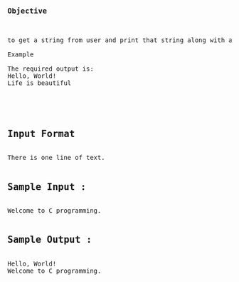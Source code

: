 <pre>
<h3>Objective</h3>

to get a string from user and print that string along with a string "Hello world!" above that line.

Example

The required output is:
Hello, World!  
Life is beautiful  




<h2>Input Format</h2>
There is one line of text.

<h2>Sample Input :</h2>
Welcome to C programming.

<h2>Sample Output :</h2>
Hello, World!
Welcome to C programming.